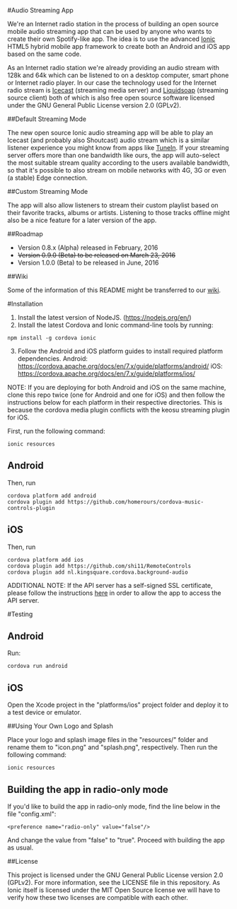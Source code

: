 #Audio Streaming App

We're an Internet radio station in the process of building an open source mobile audio streaming app that can be used by anyone who wants to create their own Spotify-like app. The idea is to use the advanced [Ionic](http://ionicframework.com) HTML5 hybrid mobile app framework to create both an Android and iOS app based on the same code.

As an Internet radio station we're already providing an audio stream with 128k and 64k which can be listened to on a desktop computer, smart phone or Internet radio player. In our case the technology used for the Internet radio stream is [Icecast](http://icecast.org/) (streaming media server) and [Liquidsoap](http://liquidsoap.fm/) (streaming source client) both of which is also free open source software licensed under the GNU General Public License version 2.0 (GPLv2).

##Default Streaming Mode

The new open source Ionic audio streaming app will be able to play an Icecast (and probably also Shoutcast) audio stream which is a similar listener experience you might know from apps like [TuneIn](http://tunein.com/). If your streaming server offers more than one bandwidth like ours, the app will auto-select the most suitable stream quality according to the users available bandwidth, so that it's possible to also stream on mobile networks with 4G, 3G or even (a stable) Edge connection.

##Custom Streaming Mode

The app will also allow listeners to stream their custom playlist based on their favorite tracks, albums or artists. Listening to those tracks offline might also be a nice feature for a later version of the app.

##Roadmap

* Version 0.8.x (Alpha) released in February, 2016
* ~~Version 0.9.0 (Beta) to be released on March 23, 2016~~
* Version 1.0.0 (Beta) to be released in June, 2016

##Wiki

Some of the information of this README might be transferred to our [wiki](https://github.com/24hourkirtan/ionic-audio-streaming/wiki).

#Installation

1) Install the latest version of NodeJS. (https://nodejs.org/en/)
2) Install the latest Cordova and Ionic command-line tools by running:
```
npm install -g cordova ionic
```
3) Follow the Android and iOS platform guides to install required platform dependencies. 
Android: https://cordova.apache.org/docs/en/7.x/guide/platforms/android/
iOS: https://cordova.apache.org/docs/en/7.x/guide/platforms/ios/

NOTE: If you are deploying for both Android and iOS on the same machine, clone this repo twice (one for Android and one for iOS) and then follow the instructions below for each platform in their respective directories. This is because the cordova media plugin conflicts with the keosu streaming plugin for iOS.

First, run the following command:
```
ionic resources
```

<h2>Android</h2>

Then, run
```
cordova platform add android
cordova plugin add https://github.com/homerours/cordova-music-controls-plugin
```

<h2>iOS</h2>

Then, run
```
cordova platform add ios
cordova plugin add https://github.com/shi11/RemoteControls
cordova plugin add nl.kingsquare.cordova.background-audio
```

ADDITIONAL NOTE: If the API server has a self-signed SSL certificate, please follow the instructions [here](http://ivancevich.me/articles/ignoring-invalid-ssl-certificates-on-cordova-android-ios/) in order to allow the app to access the API server.


#Testing

<h2> Android</h2>

Run:
```
cordova run android
```

<h2>iOS</h2>

Open the Xcode project in the "platforms/ios" project folder and deploy it to a test device or emulator.

##Using Your Own Logo and Splash

Place your logo and splash image files in the "resources/" folder and rename them to "icon.png" and "splash.png", respectively. Then run the following command:
```
ionic resources
```

## Building the app in radio-only mode

If you'd like to build the app in radio-only mode, find the line below in the file "config.xml":
```
<preference name="radio-only" value="false"/>
```
And change the value from "false" to "true". Proceed with building the app as usual.

##License

This project is licensed under the GNU General Public License version 2.0 (GPLv2). For more information, see the LICENSE file in this repository. As Ionic itself is licensed under the MIT Open Source license we will have to verify how these two licenses are compatible with each other.
